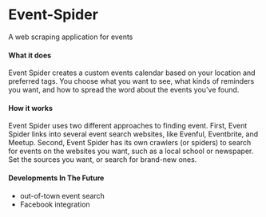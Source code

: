 # Event-Spider
A web scraping application for events

#### What it does
Event Spider creates a custom events calendar based on your location and preferred tags. You choose what you want to
see, what kinds of reminders you want, and how to spread the word about the events you've found.

#### How it works
Event Spider uses two different approaches to finding event. First, Event Spider links into several event search
websites, like Evenful, Eventbrite, and Meetup. Second, Event Spider has its own crawlers (or spiders) to search for
events on the websites you want, such as a local school or newspaper. Set the sources you want, or search for brand-new ones.

#### Developments In The Future
- out-of-town event search
- Facebook integration